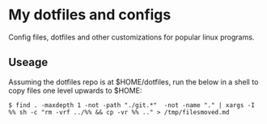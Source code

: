 # My dotfiles and configs

Config files, dotfiles and other customizations for popular linux programs.

## Useage 
Assuming the dotfiles repo is at $HOME/dotfiles, run the below in a shell to copy files one level upwards to $HOME:

`$ find . -maxdepth 1 -not -path "./git.*"  -not -name "." | xargs -I %% sh -c "rm -vrf ../%% && cp -vr %% .." > /tmp/filesmoved.md`